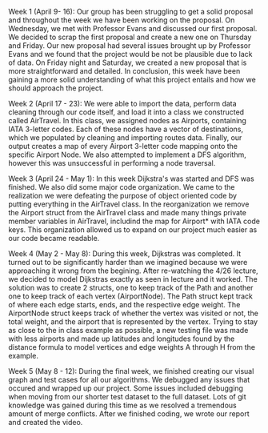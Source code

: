 Week 1 (April 9- 16):
Our group has been struggling to get a solid proposal and throughout the week we have been working on the proposal. On Wednesday, we met with Professor Evans and discussed our first proposal. We decided to scrap the first proposal and create a new one on Thursday and Friday. Our new proposal had several issues brought up by Professor Evans and we found that the project would be not be plausible due to lack of data. On Friday night and Saturday, we created a new proposal that is more straightforward and detailed. In conclusion, this week have been gaining a more solid understanding of what this project entails and how we should approach the project. 

Week 2 (April 17 - 23):
We were able to import the data, perform data cleaning through our code itself, and load it into a class we constructed called AirTravel. In this class, we assigned nodes as Airports, containing IATA 3-letter codes. Each of these nodes have a vector of destinations, which we populated by cleaning and importing routes data. Finally, our output creates a map of every Airport 3-letter code mapping onto the specific Airport Node. We also attempted to implement a DFS algorithm, however this was unsuccessful in performing a node traversal. 

Week 3 (April 24 - May 1):
In this week Dijkstra's was started and DFS was finished. We also did some major code organization. We came to the realization we were defeating the purpose of object oriented code by putting everything in the AirTravel class. In the reorganization we remove the Airport struct from the AirTravel class and made many things private member variables in AirTravel, includind the map for Airport* with IATA code keys. This organization allowed us to expand on our project much easier as our code became readable. 

Week 4 (May 2 - May 8):
During this week, Dijkstras was completed. It turned out to be significantly harder than we imagined because we were approaching it wrong from the begining. After re-watching the 4/26 lecture, we decided to model Dijkstras exactly as seen in lecture and it worked. The solution was to create 2 structs, one to keep track of the Path and another one to keep track of each vertex (AirportNode). The Path struct kept track of where each edge starts, ends, and the respective edge weight. The AirportNode struct keeps track of whether the vertex was visited or not, the total weight, and the airport that is represented by the vertex. Trying to stay as close to the in class example as possible, a new testing file was made with less airports and made up latitudes and longitudes found by the distance formula to model vertices and edge weights A through H from the example. 

Week 5 (May 8 - 12):
During the final week, we finished creating our visual graph and test cases for all our algorithms. We debugged any issues that occured and wrapped up our project. Some issues included debugging when moving from our shorter test dataset to the full dataset. Lots of git knowledge was gained during this time as we resolved a tremendous amount of merge conflicts.  After we finished coding, we wrote our report and created the video. 
